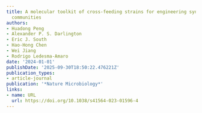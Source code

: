 ```yaml
---
title: A molecular toolkit of cross-feeding strains for engineering synthetic yeast
  communities
authors:
- Huadong Peng
- Alexander P. S. Darlington
- Eric J. South
- Hao‐Hong Chen
- Wei Jiang
- Rodrigo Ledesma‐Amaro
date: '2024-01-01'
publishDate: '2025-09-30T18:50:22.476221Z'
publication_types:
- article-journal
publication: '*Nature Microbiology*'
links:
- name: URL
  url: https://doi.org/10.1038/s41564-023-01596-4
---
```

